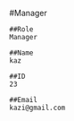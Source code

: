 #Manager
    
    ##Role
    Manager

    ##Name
    kaz

    ##ID
    23

    ##Email
    kazi@gmail.com
    